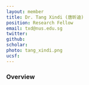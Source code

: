 ```yaml
---
layout: member
title: Dr. Tang Xindi (唐昕迪)
position: Research Fellow
email: txd@nus.edu.sg
twitter:
github:
scholar: 
photo: tang_xindi.png
ucsf: 
---
```


### Overview
